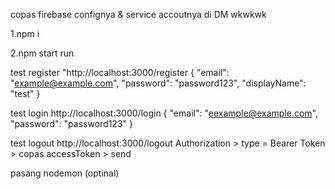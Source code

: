 copas firebase confignya & service accoutnya di DM wkwkwk

1.npm i

2.npm start run
 
test register
"http://localhost:3000/register
{
  "email": "example@example.com",
  "password": "password123",
  "displayName": "test"
}

test login
http://localhost:3000/login
{
  "email": "eexample@example.com",
  "password": "password123"
}

test logout
http://localhost:3000/logout
Authorization > type = Bearer Token > copas accessToken > send

pasang nodemon (optinal)

